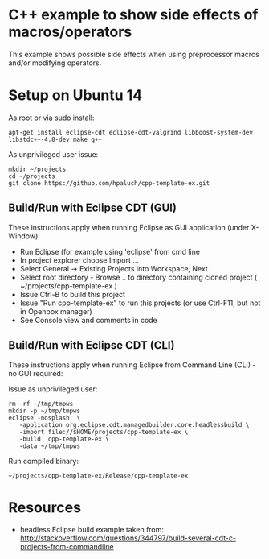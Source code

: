 C++ example to show side effects of macros/operators
====================================================

This example shows possible side effects when using preprocessor macros
and/or modifying operators.


Setup on Ubuntu 14
======================

As root or via sudo install:

	apt-get install eclipse-cdt eclipse-cdt-valgrind libboost-system-dev libstdc++-4.8-dev make g++

As unprivileged user issue:

	mkdir ~/projects
	cd ~/projects
	git clone https://github.com/hpaluch/cpp-template-ex.git

Build/Run with Eclipse CDT (GUI)
--------------------------------
These instructions apply when running Eclipse as GUI application
(under X-Window):

* Run Eclipse (for example using 'eclipse' from cmd line
* In project explorer choose Import ...
* Select General -> Existing Projects into Workspace, Next
* Select root directory - Browse .. to directory containing cloned project
  ( ~/projects/cpp-template-ex )
* Issue Ctrl-B to build this project
* Issue "Run cpp-template-ex" to run this projects
  (or use Ctrl-F11, but not in Openbox manager)
* See Console view and comments in code


Build/Run with Eclipse CDT (CLI)
--------------------------------
These instructions apply when running Eclipse
from Command Line (CLI) - no GUI required:

Issue as unprivileged user:

	rm -rf ~/tmp/tmpws
	mkdir -p ~/tmp/tmpws
	eclipse -nosplash  \
	   -application org.eclipse.cdt.managedbuilder.core.headlessbuild \
	   -import file://$HOME/projects/cpp-template-ex \
	   -build  cpp-template-ex \
	   -data ~/tmp/tmpws

Run compiled binary:

	~/projects/cpp-template-ex/Release/cpp-template-ex

Resources
=========

* headless Eclipse build example taken from: http://stackoverflow.com/questions/344797/build-several-cdt-c-projects-from-commandline

